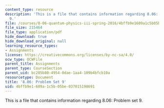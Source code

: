 ```yaml
---
content_type: resource
description: 'This is a file that contains information regarding 8.06: Problem set
  9.'
file: /courses/8-06-quantum-physics-iii-spring-2016/4bffb9e1609a1c5b05be037015198691_MIT8_06S16_ps9.pdf
file_size: 215464
file_type: application/pdf
hide_download: true
hide_download_original: null
learning_resource_types:
- Assignments
license: https://creativecommons.org/licenses/by-nc-sa/4.0/
ocw_type: OCWFile
parent_title: Assignments
parent_type: CourseSection
parent_uid: bc285b80-4954-0dae-1aa4-109b4bfcb10a
resourcetype: Document
title: '8.06: Problem Set 9'
uid: 4bffb9e1-609a-1c5b-05be-037015198691
---
```

This is a file that contains information regarding 8.06: Problem set 9.